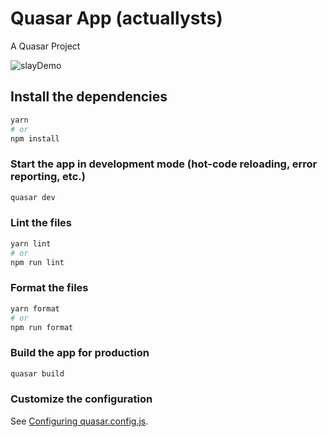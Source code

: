 # Quasar App (actuallysts)

A Quasar Project

![slayDemo](https://github.com/fOURP92/ActuallySlayTheSpire/assets/34622425/36faa7c8-155e-4392-a70f-90a5e00ed550)


## Install the dependencies
```bash
yarn
# or
npm install
```

### Start the app in development mode (hot-code reloading, error reporting, etc.)
```bash
quasar dev
```


### Lint the files
```bash
yarn lint
# or
npm run lint
```


### Format the files
```bash
yarn format
# or
npm run format
```



### Build the app for production
```bash
quasar build
```

### Customize the configuration
See [Configuring quasar.config.js](https://v2.quasar.dev/quasar-cli-vite/quasar-config-js).
